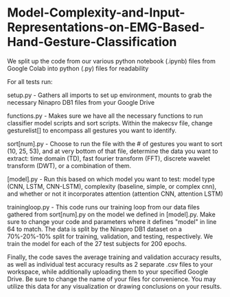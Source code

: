 # Model-Complexity-and-Input-Representations-on-EMG-Based-Hand-Gesture-Classification


We split up the code from our various python notebook (.ipynb) files from Google Colab into python (.py) files for readability


For all tests run:

setup.py - Gathers all imports to set up environment, mounts to grab the necessary Ninapro DB1 files from your Google Drive

functions.py - Makes sure we have all the necessary functions to run classifier model scripts and sort scripts. Within the makecsv file, change gesturelist[] to encompass all gestures you want to identify.

sort[num].py - Choose to run the file with the # of gestures you want to sort (10, 25, 53), and at very bottom of that file, determine the data you want to extract: time domain (TD), fast fourier transform (FFT), discrete wavelet transform (DWT), or a combination of them.

[model].py - Run this based on which model you want to test: model type (CNN, LSTM, CNN-LSTM), complexity (baseline, simple, or complex cnn), and whether or not it incorporates attention (attention CNN, attention LSTM)

trainingloop.py - This code runs our training loop from our data files gathered from sort[num].py on the model we defined in [model].py. Make sure to change your code and parameters where it defines "model" in line 64 to match. The data is split by the Ninapro DB1 dataset on a 70%-20%-10% split for training, validation, and testing, respectively. We train the model for each of the 27 test subjects for 200 epochs.

Finally, the code saves the average training and validation accuracy results, as well as individual test accuracy results as 2 separate .csv files to your workspace, while additionally uploading them to your specified Google Drive. Be sure to change the name of your files for convenience. You may utilize this data for any visualization or drawing conclusions on your results.
